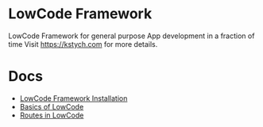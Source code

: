 # LowCode Framework 

LowCode Framework for general purpose App development in a fraction of time Visit https://kstych.com for more details.

# Docs 

- [LowCode Framework Installation](docs/Installation.md)
- [Basics of LowCode](docs/basic.md)
- [Routes in LowCode](docs/routes.md)

